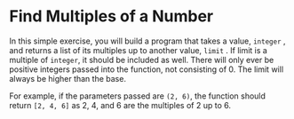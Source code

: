 # Find Multiples of a Number

In this simple exercise, you will build a program that takes a value, ```integer``` , and returns a list of its multiples
up to another value, ```limit``` . If limit is a multiple of ```integer```, it should be included as well. There will only ever be
positive integers passed into the function, not consisting of 0. The limit will always be higher than the base.

For example, if the parameters passed are ```(2, 6)```, the function should return ```[2, 4, 6]``` as 2, 4, and 6 are the multiples
 of 2 up to 6.

